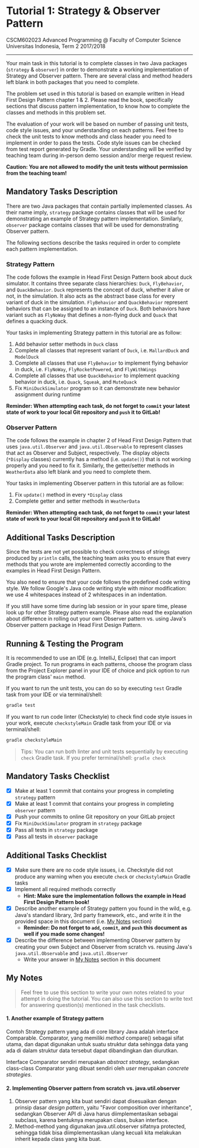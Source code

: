 # Tutorial 1: Strategy & Observer Pattern

CSCM602023 Advanced Programming @ Faculty of Computer Science Universitas
Indonesia, Term 2 2017/2018

* * *

Your main task in this tutorial is to complete classes in two Java packages
(`strategy` & `observer`) in order to demonstrate a working implementation of
Strategy and Observer pattern. There are several class and method headers left
blank in both packages that you need to complete.

The problem set used in this tutorial is based on example written in Head First
Design Pattern chapter 1 & 2. Please read the book, specifically sections that
discuss pattern implementation, to know how to complete the classes and
methods in this problem set.

The evaluation of your work will be based on number of passing unit tests,
code style issues, and your understanding on each patterns. Feel free to check
the unit tests to know methods and class header you need to implement in order
to pass the tests. Code style issues can be checked from test report generated
by Gradle. Your understanding will be verified by teaching team during in-person
demo session and/or merge request review.

**Caution: You are not allowed to modify the unit tests without permission from
the teaching team!**

## Mandatory Tasks Description

There are two Java packages that contain partially implemented classes. As
their name imply, `strategy` package contains classes that will be used for
demonstrating an example of Strategy pattern implementation. Similarly,
`observer` package contains classes that will be used for demonstrating
Observer pattern.

The following sections describe the tasks required in order to complete
each pattern implementation.

### Strategy Pattern

The code follows the example in Head First Design Pattern book about duck
simulator. It contains three separate class hierarchies: `Duck`, `FlyBehavior`,
and `QuackBehavior`. `Duck` represents the concept of duck, whether it alive
or not, in the simulation. It also acts as the abstract base class for every
variant of duck in the simulation. `FlyBehavior` and `QuackBehavior` represent
behaviors that can be assigned to an instance of `Duck`. Both behaviors have
variant such as `FlyNoWay` that defines a non-flying duck and `Quack` that
defines a quacking duck.

Your tasks in implementing Strategy pattern in this tutorial are as follow:

1. Add behavior setter methods in `Duck` class
2. Complete all classes that represent variant of `Duck`, i.e. `MallardDuck`
and `ModelDuck`
3. Complete all classes that use `FlyBehavior` to implement flying behavior
in duck, i.e. `FlyNoWay`, `FlyRocketPowered`, and `FlyWithWings`
4. Complete all classes that use `QuackBehavior` to implement quacking behavior
in duck, i.e. `Quack`, `Squeak`, and `MuteQuack`
5. Fix `MiniDuckSimulator` program so it can demonstrate new behavior
assignment during runtime

**Reminder: When attempting each task, do not forget to `commit` your latest
state of work to your local Git repository and `push` it to GitLab!**

### Observer Pattern

The code follows the example in chapter 2 of Head First Design Pattern that
uses `java.util.Observer` and `java.util.Observable` to represent classes
that act as Observer and Subject, respectively. The display objects (`*Display`
classes) currently has a method (i.e. `update()`) that is not working properly
and you need to fix it. Similarly, the getter/setter methods in `WeatherData`
also left blank and you need to complete them.

Your tasks in implementing Observer pattern in this tutorial are as follow:

1. Fix `update()` method in every `*Display` class
2. Complete getter and setter methods in `WeatherData`

**Reminder: When attempting each task, do not forget to `commit` your latest
state of work to your local Git repository and `push` it to GitLab!**

## Additional Tasks Description

Since the tests are not yet possible to check correctness of strings produced
by `println` calls, the teaching team asks you to ensure that every methods that
you wrote are implemented correctly according to the examples in Head First
Design Pattern.

You also need to ensure that your code follows the predefined code writing style. 
We follow Google's Java code writing style with minor modification: we use 4
whitespaces instead of 2 whitespaces in an indentation.

If you still have some time during lab session or in your spare time, please look
up for other Strategy pattern example. Please also read the explanation about
difference in rolling out your own Observer pattern vs. using Java's Observer
pattern package in Head First Design Pattern.

## Running & Testing the Program

It is recommended to use an IDE (e.g. IntelliJ, Eclipse) that can import Gradle
project. To run programs in each patterns, choose the program class from the
Project Explorer panel in your IDE of choice and pick option to run the program
class' `main` method.

If you want to run the unit tests, you can do so by executing `test` Gradle task
from your IDE or via terminal/shell:

```bash
gradle test
```

If you want to run code linter (Checkstyle) to check find code style issues in
your work, execute `checkstyleMain` Gradle task from your IDE or via
terminal/shell:

```bash
gradle checkstyleMain
```

> Tips: You can run both linter and unit tests sequentially by executing `check`
> Gradle task. If you prefer terminal/shell: `gradle check`

## Mandatory Tasks Checklist

- [x] Make at least 1 commit that contains your progress in completing
`strategy` pattern
- [x] Make at least 1 commit that contains your progress in completing
`observer` pattern
- [x] Push your commits to online Git repository on your GitLab project
- [x] Fix `MiniDuckSimulator` program in `strategy` package
- [x] Pass all tests in `strategy` package
- [x] Pass all tests in `observer` package

## Additional Tasks Checklist

- [x] Make sure there are no code style issues, i.e. Checkstyle did not
produce any warning when you execute `check` or `checkstyleMain` Gradle
tasks
- [x] Implement all required methods correctly
    - **Hint: Make sure the implementation follows the example in Head First
    Design Pattern book!**
- [x] Describe another example of Strategy pattern you found in the wild, e.g.
Java's standard library, 3rd party framework, etc., and write it in the
provided space in this document (i.e. [My Notes](#my-notes) section)
    - **Reminder: Do not forget to `add`, `commit`, and `push` this document
    as well if you made some changes!**
- [x] Describe the difference between implementing Observer pattern by creating
your own Subject and Observer from scratch vs. reusing Java's `java.util.Observable`
and `java.util.Observer`
    - Write your answer in [My Notes](#my-notes) section in this document

## My Notes

> Feel free to use this section to write your own notes related to your attempt
> in doing the tutorial. You can also use this section to write text for
> answering question(s) mentioned in the task checklists.
#### 1. Another example of Strategy pattern

Contoh Strategy pattern yang ada di core library Java adalah interface Comparable.
Comparator, yang memiliki *method* compare() sebagai sifat utama, dan dapat digunakan
untuk suatu struktur data sehingga data yang ada di dalam struktur data tersebut dapat
dibandingkan dan diurutkan.

Interface Comparator sendiri merupakan *abstract strategy*, sedangkan class-class Comparator
yang dibuat sendiri oleh *user* merupakan *concrete strategies*.

#### 2. Implementing Observer pattern from scratch vs. java.util.observer

1. Observer pattern yang kita buat sendiri dapat disesuaikan dengan prinsip dasar
*design pattern*, yaitu "Favor composition over inheritance", sedangkan Observer API
di Java harus diimplementasikan sebagai subclass, karena bentuknya merupakan class,
bukan interface.
2. Method-method yang digunakan java.util.observer sifatnya protected, sehingga tidak
bisa diimplementasikan ulang kecuali kita melakukan inherit kepada class yang kita buat.